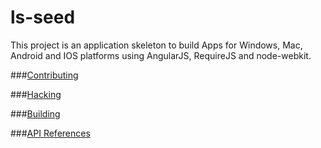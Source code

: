 # ls-seed

This project is an application skeleton to build Apps for Windows, Mac, Android and IOS platforms using AngularJS, RequireJS and node-webkit.

###[Contributing](docs/contributing.md)

###[Hacking](docs/hacking.md)

###[Building](docs/building.md)

###[API References](docs/references.md)
